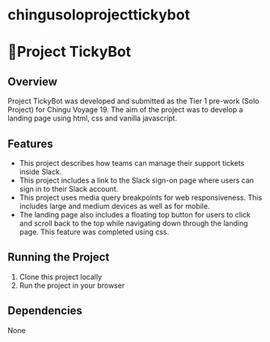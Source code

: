 # chingusoloprojecttickybot

# 🤖**Project TickyBot**

## **Overview** 
Project TickyBot was developed and submitted as the Tier 1 pre-work (Solo Project) for Chingu Voyage 19. The aim of the project was to develop a landing page using html, css and vanilla javascript. 

## **Features**
* This project describes how teams can manage their support tickets inside Slack. 
* This project includes a link to the Slack sign-on page where users can sign in to their Slack account.
* This project uses media query breakpoints for web responsiveness. This includes large and medium devices as well as for mobile.
* The landing page also includes a floating top button for users to click and scroll back to the top while navigating down through the landing page. This feature was completed using css.

## **Running the Project**
1. Clone this project locally
2. Run the project in your browser

## **Dependencies**
None
